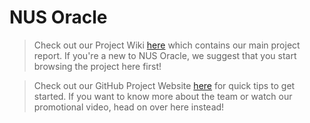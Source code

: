 # NUS Oracle

> Check out our Project Wiki [here](https://github.com/nus-mtp/nus-oracle/wiki) which contains our main project report. If you're a new to NUS Oracle, we suggest that you start browsing the project here first!         

      
> Check out our GitHub Project Website [here](https://nus-mtp.github.io/nus-oracle/) for quick tips to get started. If you want to know more about the team or watch our promotional video, head on over here instead!      

